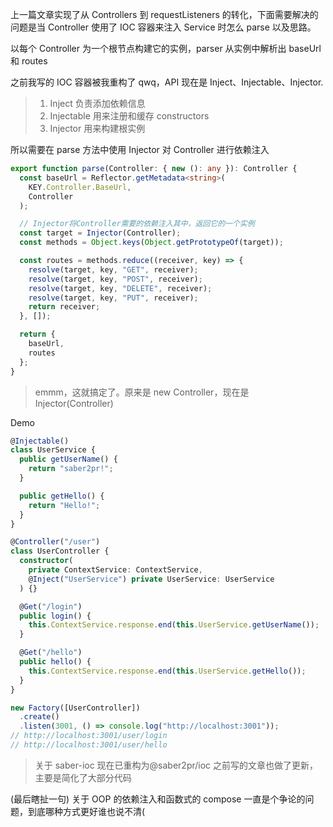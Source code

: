上一篇文章实现了从 Controllers 到 requestListeners 的转化，下面需要解决的问题是当 Controller 使用了 IOC 容器来注入 Service 时怎么 parse 以及思路。

以每个 Controller 为一个根节点构建它的实例，parser 从实例中解析出 baseUrl 和 routes

之前我写的 IOC 容器被我重构了 qwq，API 现在是 Inject、Injectable、Injector.

> 1. Inject 负责添加依赖信息
> 2. Injectable 用来注册和缓存 constructors
> 3. Injector 用来构建根实例

所以需要在 parse 方法中使用 Injector 对 Controller 进行依赖注入

```typescript
export function parse(Controller: { new (): any }): Controller {
  const baseUrl = Reflector.getMetadata<string>(
    KEY.Controller.BaseUrl,
    Controller
  );

  // Injector将Controller需要的依赖注入其中，返回它的一个实例
  const target = Injector(Controller);
  const methods = Object.keys(Object.getPrototypeOf(target));

  const routes = methods.reduce((receiver, key) => {
    resolve(target, key, "GET", receiver);
    resolve(target, key, "POST", receiver);
    resolve(target, key, "DELETE", receiver);
    resolve(target, key, "PUT", receiver);
    return receiver;
  }, []);

  return {
    baseUrl,
    routes
  };
}
```

> emmm，这就搞定了。原来是 new Controller，现在是 Injector(Controller)

Demo

```typescript
@Injectable()
class UserService {
  public getUserName() {
    return "saber2pr!";
  }

  public getHello() {
    return "Hello!";
  }
}

@Controller("/user")
class UserController {
  constructor(
    private ContextService: ContextService,
    @Inject("UserService") private UserService: UserService
  ) {}

  @Get("/login")
  public login() {
    this.ContextService.response.end(this.UserService.getUserName());
  }

  @Get("/hello")
  public hello() {
    this.ContextService.response.end(this.UserService.getHello());
  }
}

new Factory([UserController])
  .create()
  .listen(3001, () => console.log("http://localhost:3001"));
// http://localhost:3001/user/login
// http://localhost:3001/user/hello
```

> 关于 saber-ioc 现在已重构为@saber2pr/ioc
> 之前写的文章也做了更新，主要是简化了大部分代码

(最后瞎扯一句) 关于 OOP 的依赖注入和函数式的 compose 一直是个争论的问题，到底哪种方式更好谁也说不清(
